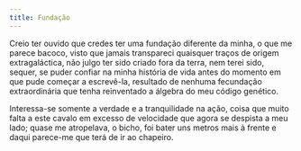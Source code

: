 ```yaml
---
title: Fundação
---
```


Creio ter ouvido que credes ter uma fundação diferente da minha, o que me parece bacoco, visto que jamais transpareci quaisquer traços de origem extragaláctica, não julgo ter sido criado fora da terra, nem terei sido, sequer, se puder confiar na minha história de vida antes do momento em que pude começar a escrevê-la, resultado de nenhuma fecundação extraordinária que tenha reinventado a álgebra do meu código genético.

Interessa-se somente a verdade e a tranquilidade na ação, coisa que muito falta a este cavalo em excesso de velocidade que agora se despista a meu lado; quase me atropelava, o bicho, foi bater uns metros mais à frente e daqui parece-me que terá de ir ao chapeiro.
